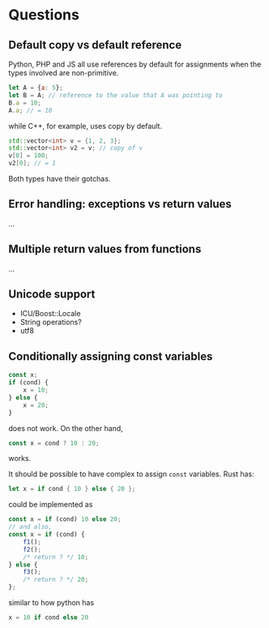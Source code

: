 # Questions

## Default copy vs default reference

Python, PHP and JS all use references by default for assignments when the types involved are non-primitive.

```js
let A = {a: 5};
let B = A; // reference to the value that A was pointing to
B.a = 10;
A.a; // = 10
```

while C++, for example, uses copy by default.
```cpp
std::vector<int> v = {1, 2, 3};
std::vector<int> v2 = v; // copy of v
v[0] = 100;
v2[0]; // = 1
```

Both types have their gotchas.

## Error handling: exceptions vs return values
...

## Multiple return values from functions
...

## Unicode support
- ICU/Boost::Locale
- String operations?
- utf8

## Conditionally assigning const variables

```js
const x;
if (cond) {
    x = 10;
} else {
    x = 20;
}
```

does not work. On the other hand,

```js
const x = cond ? 10 : 20;
```

works.

It should be possible to have complex to assign `const` variables. Rust has:

```rust
let x = if cond { 10 } else { 20 };
```

could be implemented as

```js
const x = if (cond) 10 else 20;
// and also,
const x = if (cond) {
    f1();
    f2();
    /* return ? */ 10;
} else {
    f3();
    /* return ? */ 20;
};
```

similar to how python has

```py
x = 10 if cond else 20
```
